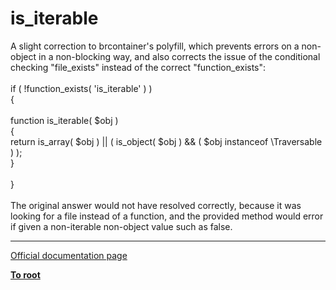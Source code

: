 # is_iterable



A slight correction to brcontainer&apos;s polyfill, which prevents errors on a non-object in a non-blocking way, and also corrects the issue of  the conditional checking "file_exists" instead of the correct "function_exists":<br><br>if ( !function_exists(  &apos;is_iterable&apos; ) )<br>{<br><br>    function is_iterable( $obj )<br>    {<br>        return is_array( $obj ) || ( is_object( $obj ) &amp;&amp; ( $obj instanceof \Traversable ) );<br>    }<br><br>}<br><br>The original answer would not have resolved correctly, because it was looking for a file instead of a function, and the provided method would error if given a non-iterable non-object value such as false.  

---

[Official documentation page](https://www.php.net/manual/en/function.is-iterable.php)

**[To root](/README.md)**